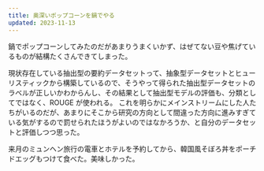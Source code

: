 ```yaml
---
title: 奥深いポップコーンを鍋でやる
updated: 2023-11-13
---
```


鍋でポップコーンしてみたのだがあまりうまくいかず、はぜてない豆や焦げているものが結構たくさんできてしまった。

現状存在している抽出型の要約データセットって、抽象型データセットとヒューリスティックから構築しているので、そうやって得られた抽出型データセットのラベルが正しいかわからんし、その結果として抽出型モデルの評価も、分類としてではなく、ROUGE が使われる。
これを明らかにメインストリームにした人たちがいるのだが、あまりにそこから研究の方向として間違った方向に進みすぎている気がするので罰せられたほうがよいのではなかろうか、と自分のデータセットと評価しつつ思った。

来月のミュンヘン旅行の電車とホテルを予約してから、韓国風そぼろ丼をポーチドエッグもつけて食べた。美味しかった。

